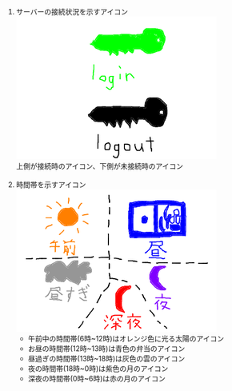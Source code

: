 <ol>
  <li>サーバーの接続状況を示すアイコン<br>
  <img src="./img1.png" width=400><br>
  上側が接続時のアイコン、下側が未接続時のアイコン</li><br>
  
  <li>時間帯を示すアイコン<br>
  <img src="./img2.png" width=400>
  <ul>
    <li>午前中の時間帯(6時~12時)はオレンジ色に光る太陽のアイコン</li>
    <li>お昼の時間帯(12時~13時)は青色の弁当のアイコン</li>
    <li>昼過ぎの時間帯(13時~18時)は灰色の雲のアイコン</li>
    <li>夜の時間帯(18時~0時)は紫色の月のアイコン</li>
    <li>深夜の時間帯(0時~6時)は赤の月のアイコン</li>
  </ul>
  </li>
</ol>
